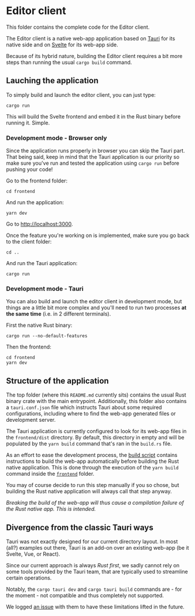 # Editor client

This folder contains the complete code for the Editor client.

The Editor client is a native web-app application based on
[Tauri](https://tauri.studio/en/) for its native side and on
[Svelte](https://svelte.dev/) for its web-app side.

Because of its hybrid nature, building the Editor client requires a bit more
steps than running the usual `cargo build` command.

## Lauching the application


To simply build and launch the editor client, you can just type:

```
cargo run
```

This will build the Svelte frontend and embed it in the Rust binary before
running it. Simple.

### Development mode - Browser only

Since the application runs properly in browser you can skip the Tauri part.
That being said, keep in mind that the Tauri application is our priority
so make sure you've run and tested the application using `cargo run` before
pushing your code!

Go to the frontend folder:

```
cd frontend
```

And run the application:

```
yarn dev
```

Go to [http://localhost:3000](http://localhost:3000).

Once the feature you're working on is implemented, make sure you go back to
the client folder:

```
cd ..
```

And run the Tauri application:

```
cargo run
```

### Development mode - Tauri

You can also build and launch the editor client in development mode,
but things are a little bit more complex and you'll need
to run two processes **at the same time** (i.e. in 2 different terminals).

First the native Rust binary:

```
cargo run --no-default-features
```

Then the frontend:

```
cd frontend
yarn dev
```

## Structure of the application

The top folder (where this `README.md` currently sits) contains the usual Rust
binary crate with the main entrypoint. Additionally, this folder also contains a
`tauri.conf.json` file which instructs Tauri about some required configurations,
including where to find the web-app generated files or development server.

The Tauri application is currently configured to look for its web-app files in
the `frontend/dist` directory. By default, this directory in empty and will
be populated by the `yarn build` command that's ran in the `build.rs` file.

As an effort to ease the development process, the [build script](./src/build.rs)
contains instructions to build the web-app automatically before building the
Rust native application. This is done through the execution of the `yarn
build` command inside the [`frontend`](./frontend) folder.

You may of course decide to run this step manually if you so chose, but building
the Rust native application will always call that step anyway.

*Breaking the build of the web-app will thus cause a compilation failure of the
*Rust native app. This is intended.**

## Divergence from the classic Tauri ways

Tauri was not exactly designed for our current directory layout. In most (all?)
examples out there, Tauri is an add-on over an existing web-app (be it Svelte,
Vue, or React).

Since our current approach is always *Rust first*, we sadly cannot rely on some
tools provided by the Tauri team, that are typically used to streamline certain
operations.

Notably, the `cargo tauri dev` and `cargo tauri build` commands are - for the
moment - not compatible and thus completely not supported.

We logged [an issue](https://github.com/tauri-apps/tauri/issues/2643) with them
to have these limitations lifted in the future.
